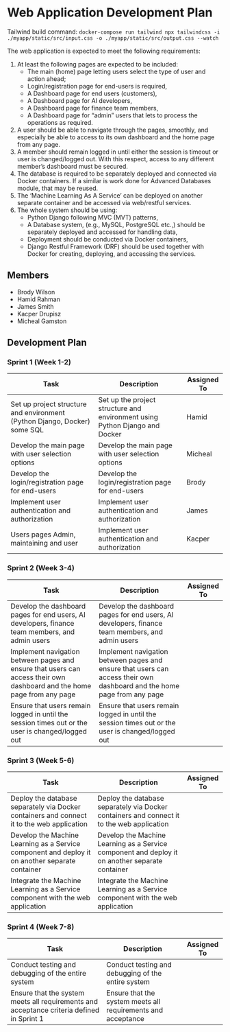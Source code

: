 Web Application Development Plan
===============================

Tailwind build command: `docker-compose run tailwind npx tailwindcss -i ./myapp/static/src/input.css -o ./myapp/static/src/output.css --watch`

The web application is expected to meet the following requirements:

1. At least the following pages are expected to be included:
	* The main (home) page letting users select the type of user and action ahead;
	* Login/registration page for end-users is required,
	* A Dashboard page for end users (customers),
	* A Dashboard page for AI developers,
	* A Dashboard page for finance team members,
	* A Dashboard page for “admin” users that lets to process the operations as required.
2. A user should be able to navigate through the pages, smoothly, and especially be able to access to its own dashboard and the home page from any page.
3. A member should remain logged in until either the session is timeout or user is changed/logged out. With this respect, access to any different member’s dashboard must be secured.
4. The database is required to be separately deployed and connected via Docker containers. If a similar is work done for Advanced Databases module, that may be reused.
5. The ‘Machine Learning As A Service’ can be deployed on another separate container and be accessed via web/restful services.
6. The whole system should be using:
	* Python Django following MVC (MVT) patterns,
	* A Database system, (e.g., MySQL, PostgreSQL etc.,) should be separately deployed and accessed for handling data,
	* Deployment should be conducted via Docker containers,
	* Django Restful Framework (DRF) should be used together with Docker for creating, deploying, and accessing the services.

Members
-------

* Brody Wilson
* Hamid Rahman
* James Smith
* Kacper Drupisz
* Micheal Gamston

Development Plan
---------------

### Sprint 1 (Week 1-2)

| Task | Description | Assigned To |
| --- | --- | --- |
| Set up project structure and environment (Python Django, Docker) some SQL| Set up the project structure and environment using Python Django and Docker | Hamid |
| Develop the main page with user selection options  | Develop the main page with user selection options | Micheal |
| Develop the login/registration page for end-users | Develop the login/registration page for end-users | Brody |
| Implement user authentication and authorization | Implement user authentication and authorization | James |
| Users pages Admin, maintaining and user | Implement user authentication and authorization | Kacper |

### Sprint 2 (Week 3-4)

| Task | Description | Assigned To |
| --- | --- | --- |
| Develop the dashboard pages for end users, AI developers, finance team members, and admin users | Develop the dashboard pages for end users, AI developers, finance team members, and admin users |  |
| Implement navigation between pages and ensure that users can access their own dashboard and the home page from any page | Implement navigation between pages and ensure that users can access their own dashboard and the home page from any page |  |
| Ensure that users remain logged in until the session times out or the user is changed/logged out | Ensure that users remain logged in until the session times out or the user is changed/logged out |  |

### Sprint 3 (Week 5-6)

| Task | Description | Assigned To |
| --- | --- | --- |
| Deploy the database separately via Docker containers and connect it to the web application | Deploy the database separately via Docker containers and connect it to the web application |  |
| Develop the Machine Learning as a Service component and deploy it on another separate container | Develop the Machine Learning as a Service component and deploy it on another separate container |  |
| Integrate the Machine Learning as a Service component with the web application | Integrate the Machine Learning as a Service component with the web application |  |

### Sprint 4 (Week 7-8)

| Task | Description | Assigned To |
| --- | --- | --- |
| Conduct testing and debugging of the entire system | Conduct testing and debugging of the entire system |  |
| Ensure that the system meets all requirements and acceptance criteria defined in Sprint 1 | Ensure that the system meets all requirements and acceptance  |
